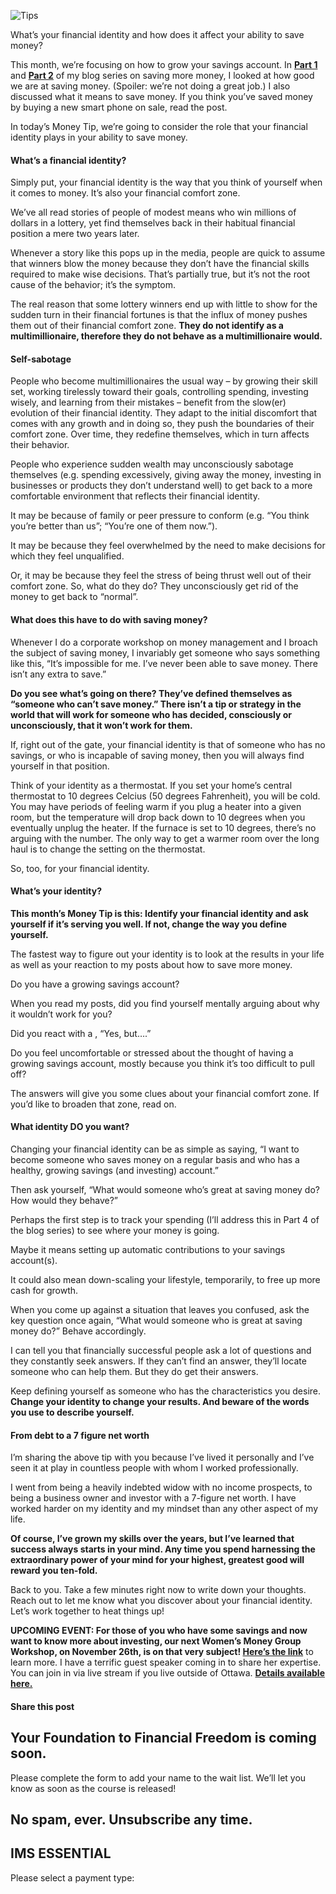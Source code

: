![Tips](https://yourfinanciallaunchpad.com/wp-content/uploads/elementor/thumbs/iStock-826041452-qdc6covn77i5onoruu2sdv9i1d1lj94jl1hc1ccih4.jpg "Tips")

What’s your financial identity and how does it affect your ability to save money?

This month, we’re focusing on how to grow your savings account. In **[Part 1](https://yflmainprod.wpengine.com/2019/10/how-to-save-more-money-part-1-where-to-start-even-when-you-think-its-impossible/)** and **[Part 2](https://yflmainprod.wpengine.com/2019/11/how-to-save-more-money-part-2-why-paying-less-for-purchases-doesnt-count/)** of my blog series on saving more money, I looked at how good we are at saving money. (Spoiler: we’re not doing a great job.) I also discussed what it means to save money. If you think you’ve saved money by buying a new smart phone on sale, read the post.

In today’s Money Tip, we’re going to consider the role that your financial identity plays in your ability to save money.

#### What’s a financial identity?

Simply put, your financial identity is the way that you think of yourself when it comes to money. It’s also your financial comfort zone.

We’ve all read stories of people of modest means who win millions of dollars in a lottery, yet find themselves back in their habitual financial position a mere two years later.

Whenever a story like this pops up in the media, people are quick to assume that winners blow the money because they don’t have the financial skills required to make wise decisions. That’s partially true, but it’s not the root cause of the behavior; it’s the symptom.

The real reason that some lottery winners end up with little to show for the sudden turn in their financial fortunes is that the influx of money pushes them out of their financial comfort zone. **They do not identify as a multimillionaire, therefore they do not behave as a multimillionaire would.**

#### Self-sabotage

People who become multimillionaires the usual way – by growing their skill set, working tirelessly toward their goals, controlling spending, investing wisely, and learning from their mistakes – benefit from the slow(er) evolution of their financial identity. They adapt to the initial discomfort that comes with any growth and in doing so, they push the boundaries of their comfort zone. Over time, they redefine themselves, which in turn affects their behavior.

People who experience sudden wealth may unconsciously sabotage themselves (e.g. spending excessively, giving away the money, investing in businesses or products they don’t understand well) to get back to a more comfortable environment that reflects their financial identity.

It may be because of family or peer pressure to conform (e.g. “You think you’re better than us”; “You’re one of them now.”).

It may be because they feel overwhelmed by the need to make decisions for which they feel unqualified.

Or, it may be because they feel the stress of being thrust well out of their comfort zone. So, what do they do? They unconsciously get rid of the money to get back to “normal”.

#### What does this have to do with saving money?

Whenever I do a corporate workshop on money management and I broach the subject of saving money, I invariably get someone who says something like this, “It’s impossible for me. I’ve never been able to save money. There isn’t any extra to save.”

**Do you see what’s going on there? They’ve defined themselves as “someone who can’t save money.” There isn’t a tip or strategy in the world that will work for someone who has decided, consciously or unconsciously, that it won’t work for them.**

If, right out of the gate, your financial identity is that of someone who has no savings, or who is incapable of saving money, then you will always find yourself in that position.

Think of your identity as a thermostat. If you set your home’s central thermostat to 10 degrees Celcius (50 degrees Fahrenheit), you will be cold. You may have periods of feeling warm if you plug a heater into a given room, but the temperature will drop back down to 10 degrees when you eventually unplug the heater. If the furnace is set to 10 degrees, there’s no arguing with the number. The only way to get a warmer room over the long haul is to change the setting on the thermostat.

So, too, for your financial identity.

#### What’s your identity?

**This month’s Money Tip is this: Identify your financial identity and ask yourself if it’s serving you well. If not, change the way you define yourself.**

The fastest way to figure out your identity is to look at the results in your life as well as your reaction to my posts about how to save more money.

Do you have a growing savings account?

When you read my posts, did you find yourself mentally arguing about why it wouldn’t work for you?

Did you react with a , “Yes, but….”

Do you feel uncomfortable or stressed about the thought of having a growing savings account, mostly because you think it’s too difficult to pull off?

The answers will give you some clues about your financial comfort zone. If you’d like to broaden that zone, read on.

#### What identity DO you want?

Changing your financial identity can be as simple as saying, “I want to become someone who saves money on a regular basis and who has a healthy, growing savings (and investing) account.”

Then ask yourself, “What would someone who’s great at saving money do? How would they behave?”

Perhaps the first step is to track your spending (I’ll address this in Part 4 of the blog series) to see where your money is going.

Maybe it means setting up automatic contributions to your savings account(s).

It could also mean down-scaling your lifestyle, temporarily, to free up more cash for growth.

When you come up against a situation that leaves you confused, ask the key question once again, “What would someone who is great at saving money do?” Behave accordingly.

I can tell you that financially successful people ask a lot of questions and they constantly seek answers. If they can’t find an answer, they’ll locate someone who can help them. But they do get their answers.

Keep defining yourself as someone who has the characteristics you desire. **Change your identity to change your results. And beware of the words you use to describe yourself.**

#### From debt to a 7 figure net worth

I’m sharing the above tip with you because I’ve lived it personally and I’ve seen it at play in countless people with whom I worked professionally.

I went from being a heavily indebted widow with no income prospects, to being a business owner and investor with a 7-figure net worth. I have worked harder on my identity and my mindset than any other aspect of my life.

**Of course, I’ve grown my skills over the years, but I’ve learned that success always starts in your mind. Any time you spend harnessing the extraordinary power of your mind for your highest, greatest good will reward you ten-fold.**

Back to you. Take a few minutes right now to write down your thoughts. Reach out to let me know what you discover about your financial identity. Let’s work together to heat things up!

**UPCOMING EVENT: For those of you who have some savings and now want to know more about investing, our next Women’s Money Group Workshop, on November 26th, is on that very subject! [Here’s the link](https://yflmainprod.wpengine.com/events/november-26-2019-womens-money-group-workshop/)** to learn more. I have a terrific guest speaker coming in to share her expertise. You can join in via live stream if you live outside of Ottawa. [**Details available here.**](https://yflmainprod.wpengine.com/events/november-26-2019-womens-money-group-workshop/)

#### Share this post

## Your Foundation to Financial Freedom is coming soon.

Please complete the form to add your name to the wait list. We’ll let you know as soon as the course is released!

## No spam, ever. Unsubscribe any time.

## IMS ESSENTIAL

Please select a payment type: